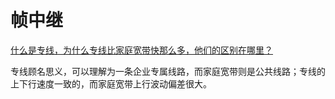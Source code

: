 # 帧中继

[什么是专线，为什么专线比家庭宽带快那么多，他们的区别在哪里？](http://baijiahao.baidu.com/s?id=1648727849542185563)

专线顾名思义，可以理解为一条企业专属线路，而家庭宽带则是公共线路；专线的上下行速度一致的，而家庭宽带上行波动偏差很大。
